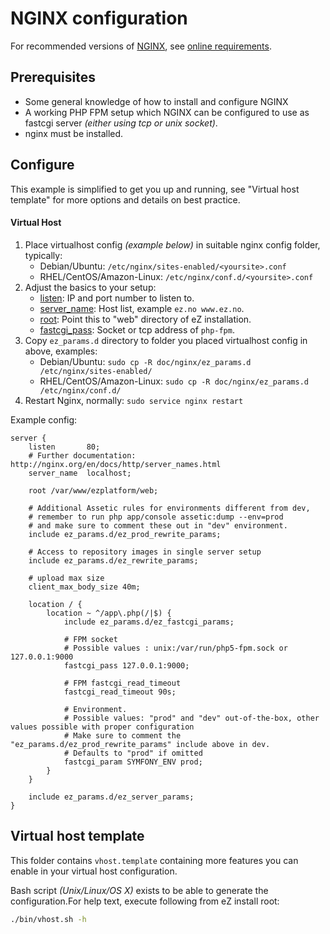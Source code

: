 NGINX configuration
===================

For recommended versions of [NGINX](http://nginx.org/), see [online requirements](https://doc.ez.no/display/TECHDOC/Requirements).


Prerequisites
-------------
- Some general knowledge of how to install and configure NGINX
- A working PHP FPM setup which NGINX can be configured to use as fastcgi server *(either using tcp or unix socket)*.
- nginx must be installed.

Configure
---------
This example is simplified to get you up and running, see "Virtual host template" for more options and details on best practice.

#### Virtual Host

1. Place virtualhost config *(example below)* in suitable nginx config folder, typically:
   - Debian/Ubuntu: `/etc/nginx/sites-enabled/<yoursite>.conf`
   - RHEL/CentOS/Amazon-Linux: `/etc/nginx/conf.d/<yoursite>.conf`
2. Adjust the basics to your setup:
   - [listen](http://nginx.org/en/docs/http/ngx_http_core_module.html#listen): IP and port number to listen to.
   - [server_name](http://nginx.org/en/docs/http/ngx_http_core_module.html#server_name): Host list, example `ez.no www.ez.no`.
   - [root](http://nginx.org/en/docs/http/ngx_http_core_module.html#root): Point this to "web" directory of eZ installation.
   - [fastcgi_pass](http://nginx.org/en/docs/http/ngx_http_fastcgi_module.html#fastcgi_pass): Socket or tcp address of `php-fpm`.
2. Copy `ez_params.d` directory to folder you placed virtualhost config in above, examples:
   - Debian/Ubuntu: `sudo cp -R doc/nginx/ez_params.d /etc/nginx/sites-enabled/`
   - RHEL/CentOS/Amazon-Linux: `sudo cp -R doc/nginx/ez_params.d /etc/nginx/conf.d/`
3. Restart Nginx, normally: `sudo service nginx restart`

Example config:

    server {
        listen       80;
        # Further documentation: http://nginx.org/en/docs/http/server_names.html
        server_name  localhost;

        root /var/www/ezplatform/web;

        # Additional Assetic rules for environments different from dev,
        # remember to run php app/console assetic:dump --env=prod
        # and make sure to comment these out in "dev" environment.
        include ez_params.d/ez_prod_rewrite_params;

        # Access to repository images in single server setup 
        include ez_params.d/ez_rewrite_params;

        # upload max size
        client_max_body_size 40m;

        location / {
            location ~ ^/app\.php(/|$) {
                include ez_params.d/ez_fastcgi_params;

                # FPM socket
                # Possible values : unix:/var/run/php5-fpm.sock or 127.0.0.1:9000
                fastcgi_pass 127.0.0.1:9000;

                # FPM fastcgi_read_timeout
                fastcgi_read_timeout 90s;

                # Environment.
                # Possible values: "prod" and "dev" out-of-the-box, other values possible with proper configuration
                # Make sure to comment the "ez_params.d/ez_prod_rewrite_params" include above in dev.
                # Defaults to "prod" if omitted
                fastcgi_param SYMFONY_ENV prod;
            }
        }

        include ez_params.d/ez_server_params;
    }


Virtual host template
---------------------
This folder contains `vhost.template` containing more features you can enable in your virtual host configuration.

Bash script *(Unix/Linux/OS X)* exists to be able to generate the configuration.For help text, execute following from
eZ install root:
```bash
./bin/vhost.sh -h
```

